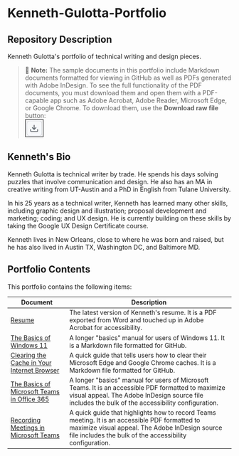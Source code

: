 # Kenneth-Gulotta-Portfolio
## Repository Description
Kenneth Gulotta's portfolio of technical writing and design pieces.  
> :memo: **Note:** The sample documents in this portfolio include Markdown documents formatted for viewing in GitHub as well as PDFs generated with Adobe InDesign. To see the full functionality of the PDF documents, you must download them and open them with a PDF-capable app such as Adobe Acrobat, Adobe Reader, Microsoft Edge, or Google Chrome. To download them, use the **Download raw file** button:  
![The "Download raw file" button](Graphics/Download-icon.jpg)

## Kenneth's Bio
Kenneth Gulotta is technical writer by trade. He spends his days solving puzzles that involve communication and design. He also has an MA in creative writing from UT-Austin and a PhD in English from Tulane University.  

In his 25 years as a technical writer, Kenneth has learned many other skills, including graphic design and illustration; proposal development and marketing; coding; and UX design. He is currently building on these skills by taking the Google UX Design Certificate course.

Kenneth lives in New Orleans, close to where he was born and raised, but he has also lived in Austin TX, Washington DC, and Baltimore MD.  

## Portfolio Contents
This portfolio contains the following items:  

|Document|Description|
|---|---|
|[Resume](01-Kenneth-Gulotta-Resume.pdf)|The latest version of Kenneth's resume. It is a PDF exported from Word and touched up in Adobe Acrobat for accessibility.|
|[The Basics of Windows 11](02-Basics-of-Windows-11.md)|A longer "basics" manual for users of Windows 11. It is a Markdown file formatted for GitHub.|
|[Clearing the Cache in Your Internet Browser](03-Clearing-Internet-Cache.md)|A quick guide that tells users how to clear their Microsoft Edge and Google Chrome caches. It is a Markdown file formatted for GitHub.|
|[The Basics of Microsoft Teams in Office 365](04-Basics-of-Microsoft-Teams.pdf)|A longer "basics" manual for users of Microsoft Teams. It is an accessible PDF formatted to maximize visual appeal. The Adobe InDesign source file includes the bulk of the accessibility configuration.|
|[Recording Meetings in Microsoft Teams](05-Recording-Teams-Meetings.pdf)|A quick guide that highlights how to record Teams meeting.  It is an accessible PDF formatted to maximize visual appeal. The Adobe InDesign source file includes the bulk of the accessibility configuration.|

